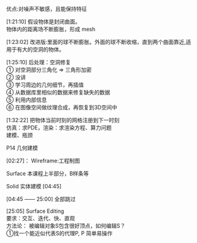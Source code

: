 
优点:对噪声不敏感，且能保持特征


[1:21:10] 假设物体是封闭曲面。   
物体内的距离场不断膨胀，形成 mesh    

[1:23:02] 改进版:里面的球不断膨胀。外面的球不断收缩，直到两个曲面靠近,适用于有大的空洞的物体。


[1:25:10] 后处理：空洞修复    
① 对空洞部分三角化 ⇒ 三角形加密    
② 没讲    
③ 学习周边的几何细节，再插值    
④ 从数据库里相似的数据来修复缺失的数据    
⑤ 利用内部信息    
⑥ 在图像空间做纹理合成，再恢复到3D空间中    


[1:32:22] 把物体当前时刻的网格注册到下一时刻    
仿真：求PDE，渲染：求渲染方程、算力问题    
建模、瓶颈    


P14 几何建模 

[02:27]： Wireframe:工程制图  

Surface 本课程上半部分，B样条等   

Solid 实体建模 [04:45]


[04:45 —— 25:00] 全部跳过   


[25:05] Surface Editing    
要求：交互、迭代、快、直观    
方法论：
被编辑对象S包含很好顶点，如何编辑S？   
①找一个能近似代表S的代理P, P 简单易操作    